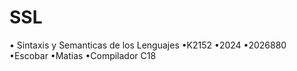 # SSL
• Sintaxis y Semanticas de los Lenguajes
•K2152
•2024
•2026880
•Escobar
•Matias
•Compilador C18

